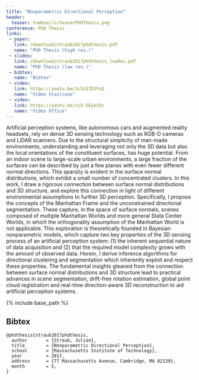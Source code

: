 ```yaml
---
title: "Nonparametric Directional Perception"
header:
  teaser: tumbnails/teaserPhDThesis.png
conference: PhD Thesis
links: 
 - paper: 
   link: /download/straub2017phdthesis.pdf
   name: "PhD Thesis (high res.)"
 - slides: 
   link: /download/straub2017phdthesis_lowRes.pdf
   name: "PhD Thesis (low res.)"
 - bibtex: 
   name: "Bibtex"
 - video: 
   link: https://youtu.be/1cSLE7D3YsQ
   name: "Video Staircase"
 - video: 
   link: https://youtu.be/viX-5EykS5c
   name: "Video Office"
---
```


Artificial perception systems, like autonomous cars and augmented
reality headsets, rely on dense 3D sensing technology such as RGB-D
cameras and LiDAR scanners.  Due to the structural simplicity of
man-made environments, understanding and leveraging not only the 3D
data but also the local orientations of the constituent surfaces, has
huge potential.  From an indoor scene to large-scale urban
environments, a large fraction of the surfaces can be described by just
a few planes with even fewer different normal directions.  This
sparsity is evident in the surface normal distributions, which exhibit
a small number of concentrated clusters.  In this work, I draw a
rigorous connection between surface normal distributions and 3D
structure, and explore this connection in light of different
environmental assumptions to further 3D perception.  Specifically, I
propose the concepts of the Manhattan Frame and the unconstrained
directional segmentation. These capture, in the space of surface
normals, scenes composed of multiple Manhattan Worlds and more general
Stata Center Worlds, in which the orthogonality assumption of the
Manhattan World is not applicable.  This exploration is theoretically
founded in Bayesian nonparametric models, which capture two key
properties of the 3D sensing process of an artificial perception
system: (1) the inherent sequential nature of data acquisition and (2)
that the required model complexity grows with the amount of observed
data.  Herein, I derive inference algorithms for directional clustering
and segmentation which inherently exploit and respect these properties.
The fundamental insights gleaned from the connection between surface
normal distributions and 3D structure lead to practical advances in
scene segmentation, drift-free rotation estimation, global point cloud
registration and real-time direction-aware 3D reconstruction to aid
artificial perception systems.

{% include base_path %}

## Bibtex <a id="bibtex"></a>
```
@phdthesis{straub2017phdthesis,
  author       = {Straub, Julian}, 
  title        = {Nonparametric Directional Perception},
  school       = {Massachusetts Institute of Technology},
  year         = 2017,
  address      = {77 Massachusetts Avenue, Cambridge, MA 02139},
  month        = 5,
}
```


